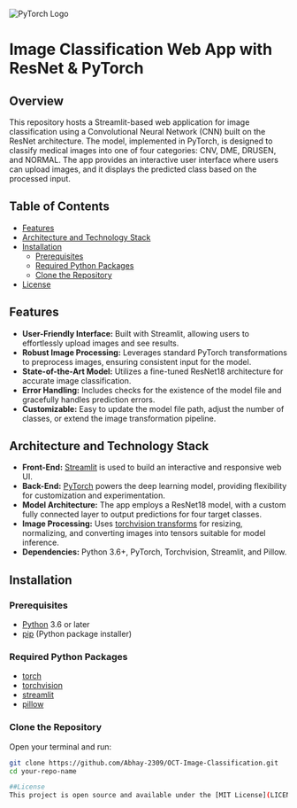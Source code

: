 ![PyTorch Logo](https://github.com/pytorch/pytorch/raw/main/docs/source/_static/img/pytorch-logo-dark.png)

# Image Classification Web App with ResNet & PyTorch

## Overview

This repository hosts a Streamlit-based web application for image classification using a Convolutional Neural Network (CNN) built on the ResNet architecture. The model, implemented in PyTorch, is designed to classify medical images into one of four categories: CNV, DME, DRUSEN, and NORMAL. The app provides an interactive user interface where users can upload images, and it displays the predicted class based on the processed input.

## Table of Contents

  - [Features](#features)
  - [Architecture and Technology Stack](#architecture-and-technology-stack)
  - [Installation](#installation)
      - [Prerequisites](#prerequisites)
      - [Required Python Packages](#required-python-packages)
      - [Clone the Repository](#clone-the-repository)
  - [License](#license)

## Features

  * **User-Friendly Interface:** Built with Streamlit, allowing users to effortlessly upload images and see results.
  * **Robust Image Processing:** Leverages standard PyTorch transformations to preprocess images, ensuring consistent input for the model.
  * **State-of-the-Art Model:** Utilizes a fine-tuned ResNet18 architecture for accurate image classification.
  * **Error Handling:** Includes checks for the existence of the model file and gracefully handles prediction errors.
  * **Customizable:** Easy to update the model file path, adjust the number of classes, or extend the image transformation pipeline.

## Architecture and Technology Stack

  * **Front-End:** [Streamlit](https://streamlit.io/) is used to build an interactive and responsive web UI.
  * **Back-End:** [PyTorch](https://pytorch.org/) powers the deep learning model, providing flexibility for customization and experimentation.
  * **Model Architecture:** The app employs a ResNet18 model, with a custom fully connected layer to output predictions for four target classes.
  * **Image Processing:** Uses [torchvision transforms](https://pytorch.org/vision/stable/transforms.html) for resizing, normalizing, and converting images into tensors suitable for model inference.
  * **Dependencies:** Python 3.6+, PyTorch, Torchvision, Streamlit, and Pillow.

## Installation

### Prerequisites

  * [Python](https://www.python.org/) 3.6 or later
  * [pip](https://pip.pypa.io/en/stable/) (Python package installer)

### Required Python Packages

  * [torch](https://pytorch.org/)
  * [torchvision](https://pytorch.org/vision/stable/)
  * [streamlit](https://streamlit.io/)
  * [pillow](https://pypi.org/project/Pillow/)

### Clone the Repository

Open your terminal and run:
```bash
git clone https://github.com/Abhay-2309/OCT-Image-Classification.git
cd your-repo-name

##License
This project is open source and available under the [MIT License](LICENSE). Feel free to use, modify, and distribute the code as per the terms of the license.

